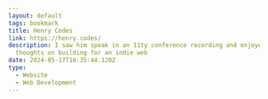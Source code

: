 ```yaml
---
layout: default
tags: bookmark
title: Henry Codes
link: https://henry.codes/
description: I saw him speak in an 11ty conference recording and enjoyed his
  thoughts on building for an indie web
date: 2024-05-17T16:35:44.120Z
type:
  - Website
  - Web Development
---
```

